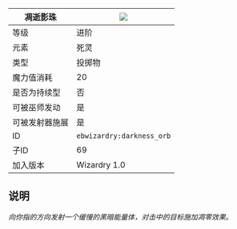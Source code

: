 | 凋逝影珠 |![](https://github.com/Electroblob77/Wizardry/blob/1.12.2/src/main/resources/assets/ebwizardry/textures/spells/darkness_orb.png)|
|---|---|
| 等级 | 进阶 |
| 元素 | 死灵 |
| 类型 | 投掷物 |
| 魔力值消耗 | 20 |
| 是否为持续型 | 否 |
| 可被巫师发动 | 是 |
| 可被发射器施展 | 是 |
| ID | `ebwizardry:darkness_orb` |
| 子ID | 69 |
| 加入版本 | Wizardry 1.0 |
## 说明
_向你指的方向发射一个缓慢的黑暗能量体，对击中的目标施加凋零效果。_
